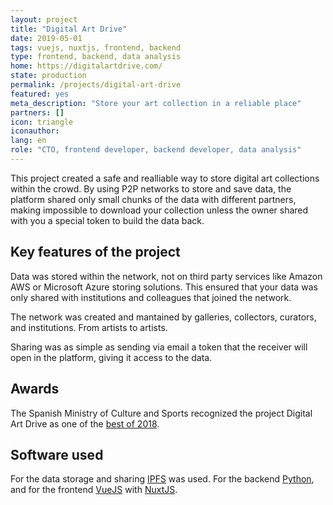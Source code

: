 ```yaml
---
layout: project
title: "Digital Art Drive"
date: 2019-05-01
tags: vuejs, nuxtjs, frontend, backend
type: frontend, backend, data analysis
home: https://digitalartdrive.com/
state: production
permalink: /projects/digital-art-drive
featured: yes
meta_description: "Store your art collection in a reliable place"
partners: []
icon: triangle
iconauthor: 
lang: en
role: "CTO, frontend developer, backend developer, data analysis"
---
```


This project created a safe and realliable way to store digital art collections within the crowd. By using P2P networks to store and save data, the platform shared only small chunks of the data with different partners, making impossible to download your collection unless the owner shared with you a special token to build the data back.

## Key features of the project

Data was stored within the network, not on third party services like Amazon AWS or Microsoft Azure storing solutions. This ensured that your data was only shared with institutions and colleagues that joined the network.

The network was created and mantained by galleries, collectors, curators, and institutions. From artists to artists.

Sharing was as simple as sending via email a token that the receiver will open in the platform, giving it access to the data.

## Awards

The Spanish Ministry of Culture and Sports recognized the project Digital Art Drive as one of the [best of 2018](https://www.culturaydeporte.gob.es/cultura/industriasculturales/mejores-proyectos/mejores-proyectos-2018/modernizacion/conservacion-arte-digital.html).

## Software used
For the data storage and sharing [IPFS](https://ipfs.io/) was used. For the backend [Python](https://www.python.org/), and for the frontend [VueJS](https://vuejs.org/) with [NuxtJS](https://nuxtjs.org/).
